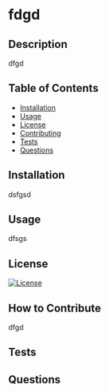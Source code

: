 # fdgd

  ## Description
  
  dfgd
  
  ## Table of Contents
  
  - [Installation](#installation)
  - [Usage](#usage)
  - [License](#license)
  - [Contributing](#how-to-contribute)
  - [Tests](#tests)
  - [Questions](#questions)
  
  ## Installation 
  
  dsfgsd
  
  ## Usage
  
  dfsgs
  
  ## License

  [![License](https://img.shields.io/badge/License-Apache%202.0-blue.svg)](https://opensource.org/licenses/Apache-2.0)
  
  ## How to Contribute
  
  dfgd
  
  ## Tests
  
  ## Questions

